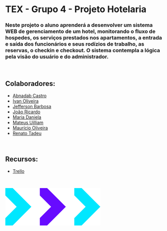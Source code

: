 # TEX - Grupo 4 - Projeto Hotelaria

### Neste projeto o aluno aprenderá a desenvolver um sistema WEB de gerenciamento de um hotel, monitorando o fluxo de hospedes, os serviços prestados nos apartamentos, a entrada e saída dos funcionários e seus rodízios de trabalho, as reservas, o checkin e checkout. O sistema contempla a lógica pela visão do usuário e do administrador.

&nbsp;

## Colaboradores:

- [Abnadab Castro](https://github.com/abnadabcastro)
- [Ivan Oliveira](https://github.com/ivantco)
- [Jefferson Barbosa](https://github.com/jeffjbarbosa)
- [João Ricardo](https://github.com/joaaoricardojr)
- [Maria Daniela](https://github.com/mariadanielaguerra)
- [Mateus Uilliam](https://github.com/MateusUilliam)
- [Maurício Oliveira](https://github.com/mauricio-alves)
- [Renato Tadeu](https://github.com/rtof83)

&nbsp;

## Recursos:

- [Trello](https://trello.com/b/XFXaGUjH/projeto-hotel-grupo-4)

&nbsp;

![](/assets/logo.png)
